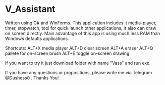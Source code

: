 # V_Assistant
Written using C# and WinForms.
This application includes it media-player, timer, stopwatch, tool for quick launch other applications. It also can draw on screen directly. Main advantage of this app is using much less RAM than Windows defaults applications.


Shortcuts:
ALT+X media player
ALT+D clear screen
ALT+A eraser
ALT+Q pallete for on-screen brush
ALT+E toggle on-screen drawing

If you want to try it just download folder with name "Vass" and run exe.




If you have any questions or propositions, please write me via Telegram @Dushess0 .
Thanks You!
